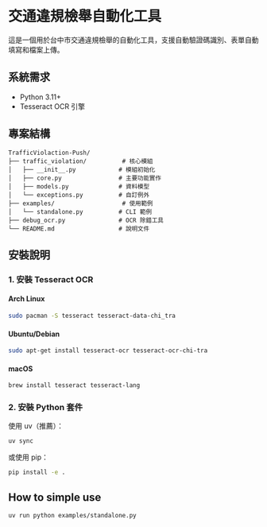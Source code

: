 # 交通違規檢舉自動化工具

這是一個用於台中市交通違規檢舉的自動化工具，支援自動驗證碼識別、表單自動填寫和檔案上傳。

## 系統需求

- Python 3.11+
- Tesseract OCR 引擎

## 專案結構
```
TrafficViolaction-Push/
├── traffic_violation/          # 核心模組
│   ├── __init__.py            # 模組初始化
│   ├── core.py                # 主要功能實作
│   ├── models.py              # 資料模型
│   └── exceptions.py          # 自訂例外
├── examples/                   # 使用範例
│   └── standalone.py          # CLI 範例
├── debug_ocr.py               # OCR 除錯工具
└── README.md                  # 說明文件
```

## 安裝說明

### 1. 安裝 Tesseract OCR

#### Arch Linux
```bash
sudo pacman -S tesseract tesseract-data-chi_tra
```

#### Ubuntu/Debian
```bash
sudo apt-get install tesseract-ocr tesseract-ocr-chi-tra
```

#### macOS
```bash
brew install tesseract tesseract-lang
```

### 2. 安裝 Python 套件

使用 uv（推薦）：
```bash
uv sync
```

或使用 pip：
```bash
pip install -e .
```

## How to simple use

```bash
uv run python examples/standalone.py
```
